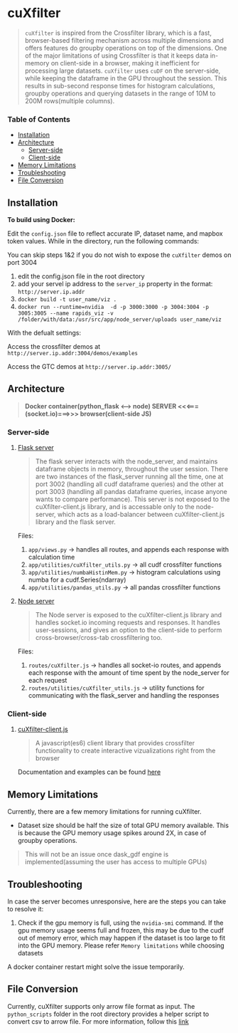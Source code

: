 
# cuXfilter
> `cuXfilter` is inspired from the Crossfilter library, which is a fast, browser-based filtering mechanism across multiple dimensions and offers features do groupby operations on top of the dimensions. One of the major limitations of using Crossfilter is that it keeps data in-memory on client-side in a browser, making it inefficient for processing large datasets. `cuXfilter` uses `cuDF` on the server-side, while keeping the dataframe in the GPU throughout the session. This results in sub-second response times for histogram calculations, groupby operations and querying datasets in the range of 10M to 200M rows(multiple columns).

### Table of Contents
- [Installation](#installation)
- [Architecture](#architecture)
    - [Server-side](#server-side)
    - [Client-side](#client-side)
- [Memory Limitations](#memory-limitations)
- [Troubleshooting](#troubleshooting)
- [File Conversion](#file-conversion)


## Installation
**To build using Docker:**

Edit the `config.json` file to reflect accurate IP, dataset name, and mapbox token values. While in the directory, run the following commands:

You can skip steps 1&2 if you do not wish to expose the `cuXfilter` demos on port 3004
1. edit the config.json file in the root directory
2. add your servel ip address to the `server_ip` property in the format: `http://server.ip.addr`
3. `docker build -t user_name/viz .`
4. `docker run --runtime=nvidia  -d -p 3000:3000 -p 3004:3004 -p 3005:3005 --name rapids_viz -v /folder/with/data:/usr/src/app/node_server/uploads user_name/viz`

With the defualt settings:

Access the crossfilter demos at `http://server.ip.addr:3004/demos/examples`

Access the GTC demos at `http://server.ip.addr:3005/`


## Architecture
> **Docker container(python_flask <--> node) SERVER  <<<===(socket.io)===>>> browser(client-side JS)**

### Server-side
1. [Flask server](flask_server)

    > The flask server interacts with the node_server, and maintains dataframe objects in memory, throughout the user session. There are two instances of the flask_server running all the time, one at port 3002 (handling all cudf dataframe queries) and the other at port 3003 (handling all pandas dataframe queries, incase anyone wants to compare performance). This server is not exposed to the cuXfilter-client.js library, and is accessable only to the node-server, which acts as a load-balancer between cuXfilter-client.js library and the flask server.

    Files:
    1. `app/views.py` -> handles all routes, and appends each response with calculation time
    2. `app/utilities/cuXfilter_utils.py` -> all cudf crossfilter functions
    3. `app/utilities/numbaHistinMem.py` -> histogram calculations using numba for a cudf.Series(ndarray)
    4. `app/utilities/pandas_utils.py` -> all pandas crossfilter functions



2. [Node server](node_server)

    > The Node server is exposed to the cuXfilter-client.js library and handles socket.io incoming requests and responses. It handles user-sessions, and gives an option to the client-side to perform cross-browser/cross-tab crossfiltering too.

    Files:
    1. `routes/cuXfilter.js` -> handles all socket-io routes, and appends each response with the amount of time spent by the node_server for each request
    2. `routes/utilities/cuXfilter_utils.js` -> utility functions for communicating with the flask_server and handling the responses

### Client-side
1. [cuXfilter-client.js](client_side)

    > A javascript(es6) client library that provides crossfilter functionality to create interactive vizualizations right from the browser

    Documentation and examples can be found [here](client_side)



## Memory Limitations
Currently, there are a few memory limitations for running cuXfilter.

- Dataset size should be half the size of total GPU memory available. This is because the GPU memory usage spikes around 2X, in case of groupby operations.

>  This will not be an issue once dask_gdf engine is implemented(assuming the user has access to multiple GPUs)



## Troubleshooting
In case the server becomes unresponsive, here are the steps you can take to resolve it:

1. Check if the gpu memory is full, using the `nvidia-smi` command. If the gpu memory usage seems full and frozen, this may be due to the cudf out of memory error, which may happen if the dataset is too large to fit into the GPU memory. Please refer `Memory limitations` while choosing datasets

A docker container restart might solve the issue temporarily.



## File Conversion
Currently, cuXfilter supports only arrow file format as input. The `python_scripts` folder in the root directory provides a helper script to convert csv to arrow file. For more information, follow this [link](python_scripts)


